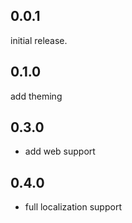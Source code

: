 ## 0.0.1
initial release.
## 0.1.0
add theming
## 0.3.0
- add web support
## 0.4.0
- full localization support